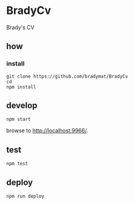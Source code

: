 
# BradyCv

Brady's CV

## how

### install

```
git clone https://github.com/bradymat/BradyCv
cd 
npm install
```

## develop

```
npm start
```

browse to <http://localhost:9966/>.

## test

```
npm test
```

## deploy

```
npm run deploy
```
